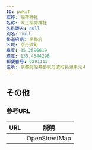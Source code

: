 ```yaml
---
ID: pwKaT
総称: 稲荷神社
名称: 大正稲荷神社
名称読み: null
別名: null
都道府県: 京都府
区域: 京丹波町
緯度: 35.2596619
経度: 135.4544298
郵便番号: 6291113
住所: 京都府船井郡京丹波町長瀬東元４
---
```


## その他

### 参考URL

| URL | 説明          |
| --- | ------------- |
|     | OpenStreetMap |
